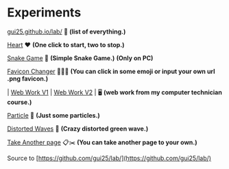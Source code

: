 # Experiments 

[gui25.github.io/lab/](https://gui25.github.io/lab/) 🚀 **(list of everything.)**

[Heart](https://gui25.github.io/lab/heart/) ❤️ **(One click to start, two to stop.)**

[Snake Game](https://gui25.github.io/lab/sneakgame/) 🐍 **(Simple Snake Game.)**      **(Only on PC)**

[Favicon Changer](https://gui25.github.io/lab/faviconchanger/) 👨🏼‍💻 **(You can click in some emoji or input your own url .png favicon.)**

| [Web Work V1](https://gui25.github.io/lab/WebWork/) | [Web Work V2](https://gui25.github.io/lab/WebWorkv2/) |  🖥️ **(web work from my computer technician course.)** 

[Particle](https://gui25.github.io/lab/particle/) 🌌 **(Just some particles.)**

[Distorted Waves](https://gui25.github.io/lab/wave/) 🌊 **(Crazy distorted green wave.)**

[Take Another page](https://gui25.github.io/lab/takepage/) 📋✂️ **(You can take another page to your own.)**

Source to [https://github.com/gui25/lab/](https://github.com/gui25/lab/)
